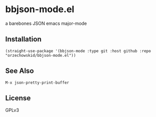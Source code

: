 # bbjson-mode.el
a barebones JSON emacs major-mode
## Installation
`(straight-use-package '(bbjson-mode :type git :host github :repo "orzechowskid/bbjson-mode.el"))`
## See Also
`M-x json-pretty-print-buffer`
## License
GPLv3
